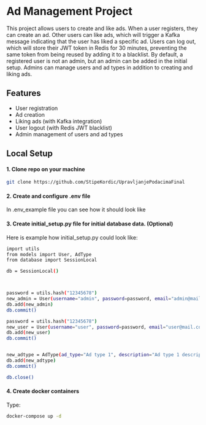 # Ad Management Project

This project allows users to create and like ads. When a user registers, they can create an ad. Other users can like ads, which will trigger a Kafka message indicating that the user has liked a specific ad. Users can log out, which will store their JWT token in Redis for 30 minutes, preventing the same token from being reused by adding it to a blacklist. By default, a registered user is not an admin, but an admin can be added in the initial setup. Admins can manage users and ad types in addition to creating and liking ads.

## Features
- User registration
- Ad creation
- Liking ads (with Kafka integration)
- User logout (with Redis JWT blacklist)
- Admin management of users and ad types

## Local Setup

#### 1. Clone repo on your machine
  ```bash
  git clone https://github.com/StipeKordic/UpravljanjePodacimaFinal
```

#### 2. Create and configure .env file
   In .env_example file you can see how it should look like

#### 3. Create initial_setup.py file for initial database data. (Optional)   
Here is example how initial_setup.py could look like:
   ```bash
  import utils
from models import User, AdType
from database import SessionLocal

db = SessionLocal()



password = utils.hash("12345678")
new_admin = User(username="admin", password=password, email="admin@mail.com", is_admin=True)
db.add(new_admin)
db.commit()

password = utils.hash("12345678")
new_user = User(username="user", password=password, email="user@mail.com", is_admin=False)
db.add(new_user)
db.commit()


new_adtype = AdType(ad_type="Ad type 1", description="Ad type 1 description", price=100)
db.add(new_adtype)
db.commit()

db.close()
```

#### 4. Create docker containers
  Type:
  ```bash
  docker-compose up -d
```



